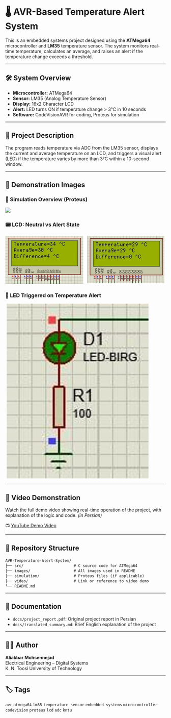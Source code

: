 
# 🌡️ AVR-Based Temperature Alert System

This is an embedded systems project designed using the **ATMega64** microcontroller and **LM35** temperature sensor. The system monitors real-time temperature, calculates an average, and raises an alert if the temperature change exceeds a threshold.

---

## 🛠️ System Overview

- **Microcontroller:** ATMega64
- **Sensor:** LM35 (Analog Temperature Sensor)
- **Display:** 16x2 Character LCD
- **Alert:** LED turns ON if temperature change > 3°C in 10 seconds
- **Software:** CodeVisionAVR for coding, Proteus for simulation

---

## 🎯 Project Description

The program reads temperature via ADC from the LM35 sensor, displays the current and average temperature on an LCD, and triggers a visual alert (LED) if the temperature varies by more than 3°C within a 10-second window.

---

## 📸 Demonstration Images

### 🧩 Simulation Overview (Proteus)

<img src="Images/simulation_overview.jpg" width="600"/>

### 📟 LCD: Neutral vs Alert State

<img src="images/lcd_comparison_neutral_vs_alert.jpg" width="500"/>

### 🔴 LED Triggered on Temperature Alert

<img src="images/led_alert_triggered.jpg" width="450"/>

---

## 🎥 Video Demonstration

Watch the full demo video showing real-time operation of the project, with explanation of the logic and code. *(in Persian)*

📺 [YouTube Demo Video](https://youtu.be/YOUR_VIDEO_LINK)

---

## 📁 Repository Structure

```
AVR-Temperature-Alert-System/
├── src/                      # C source code for ATMega64
├── images/                   # All images used in README
├── simulation/               # Proteus files (if applicable)
├── video/                    # Link or reference to video demo
└── README.md
```

---

## 📄 Documentation

- `docs/project_report.pdf`: Original project report in Persian
- `docs/translated_summary.md`: Brief English explanation of the project

---

## 👨‍💻 Author

**Aliakbar Mohsennejad**  
Electrical Engineering – Digital Systems  
K. N. Toosi University of Technology

---

## 🏷️ Tags

`avr` `atmega64` `lm35` `temperature-sensor` `embedded-systems` `microcontroller` `codevision` `proteus` `lcd` `adc` `kntu`
